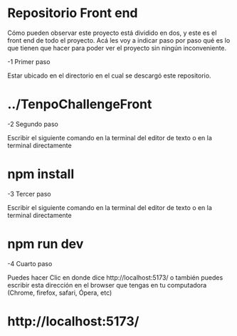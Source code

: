 # Repositorio Front end 

Cómo pueden observar este proyecto está dividido en dos, y este es el front end de todo el proyecto. Acá les voy a indicar paso por paso qué es lo que tienen que hacer para poder ver el proyecto sin ningún inconveniente.

 
-1 Primer paso 

Estar ubicado en el directorio en el cual se descargó este repositorio. 
# ../TenpoChallengeFront


-2 Segundo paso 

Escribir el siguiente comando en la terminal del editor de texto o en la terminal directamente 

# npm install


-3 Tercer paso 

Escribir el siguiente comando en la terminal del editor de texto o en la terminal directamente 

# npm run dev 


-4 Cuarto paso 

Puedes hacer Clic en donde dice http://localhost:5173/ o también puedes escribir esta dirección en el browser que tengas en tu computadora (Chrome, firefox, safari, Ópera, etc) 
 
# http://localhost:5173/ 

